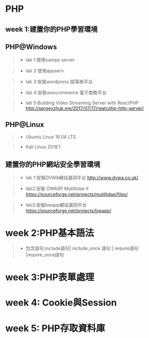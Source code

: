 # PHP

## week 1:建置你的PHP學習環境

## PHP@Windows

>* lab 1:使用xampp server

>* lab 2:使用appserv

>* lab 3:安裝wordpress 部落格平台

>* lab 4:安裝woocommerce 電子商務平台

>* lab 5:Building Video Streaming Server with ReactPHP http://sergeyzhuk.me/2017/07/17/reatcphp-http-server/

## PHP@Linux

>* Ubuntu Linux 16.04 LTS

>* Kali Linux 2018.1

## 建置你的PHP網站安全學習環境

>* lab 1:安裝DVWA網站漏洞平台 http://www.dvwa.co.uk/

>* lab2:安裝 OWASP Mutillidae II https://sourceforge.net/projects/mutillidae/files/

>* lab3:安裝bwapp網站漏洞平台 https://sourceforge.net/projects/bwapp/

# week 2:PHP基本語法


>* 包含語句:include語句| include_once 語句 | require語句 |require_once語句 
 
# week 3:PHP表單處理

# week 4: Cookie與Session

# week 5: PHP存取資料庫
